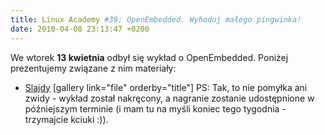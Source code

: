 ```yaml
---
title: Linux Academy #39: OpenEmbedded. Wyhoduj małego pingwinka!
date: 2010-04-08 23:13:47 +0200
---
```

We wtorek **13 kwietnia** odbył się wykład o OpenEmbedded. Poniżej prezentujemy związane z nim materiały:

- [Slajdy](http://tramwaj.asi.pwr.wroc.pl/~bix/tmp/Openembedded.pdf "Openembedded.pdf")
[gallery link="file" orderby="title"] PS: Tak, to nie pomyłka ani zwidy - wykład został nakręcony, a nagranie zostanie udostępnione w późniejszym terminie (i mam tu na myśli koniec tego tygodnia - trzymajcie kciuki :)).
